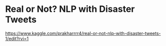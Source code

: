 # Real or Not? NLP with Disaster Tweets

https://www.kaggle.com/prakharrrr4/real-or-not-nlp-with-disaster-tweets-1/edit?rvi=1
